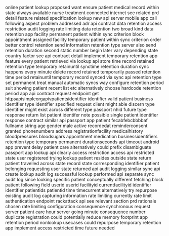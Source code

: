 online patient lookup proposed want ensure patient medical record within state always available nurse treatment connected internet see related prd detail feature related specification lookup new api server mobile app call following aspect problem addressed adr api contract data retention access restriction audit logging rate limiting data retention two broad kind data retention app facility permanent patient within sync criterion block appointment assigned facility temporary patient within sync criterion order better control retention send information retention type server also send retention duration second static number begin later vary depending state country factor see api contract detail implement temporary retention app feature every patient retrieved via lookup api store time record retained retention type temporary retainuntil synctime retention duration sync happens every minute delete record retained temporarily passed retention time period retainuntil temporary record synced via sync api retention type set permanent treat manual automatic syncs way configure retention period suit showing patient recent list etc alternatively choose hardcode retention period app api contract request endpoint get httpsapisimpleorgapivpatientsidentifier identifier valid patient business identifier type identifier specified request client might able discern type identifier might exist across different type passport nhid future type response return list patient identifer note possible single patient identifier response contract similar api passport app patient fecabfebcbbbbaf fullname string age gender male active recordedat reminderconsent granted phonenumbers address registrationfacility medicalhistory bloodpressures bloodsugars appointment medication businessidentifiers retention type temporary permanent durationseconds api timeout android app prevent delay patient care alternatively could prefix disambiguate passport app lookup api clearly access restriction access api restricted state user registered trying lookup patient resides outside state return patient travelled across state record state corresponding identifier patient belonging requesting user state returned api audit logging similar sync api create lookup audit log successful lookup performed api separate sync audit log since looking specific patient conceptually different fetching block patient following field userid userid facilityid currentfacilityid identifier identifier patientids patientid time timecurrent alternatively try repurpose existing audit log capturing information rate limiting currently rate limit authentication endpoint rackattack api see relevant section prd rationale chosen rate limiting configuration consequence synchronous request server patient care hour server going minute consequence number duplicate registration could potentially reduce memory footprint app retention period nonlookup usecases could repurpose temporary retention app implement access restricted time future needed